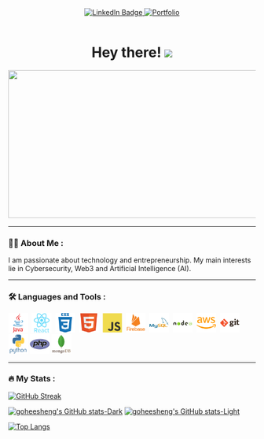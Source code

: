 <div align='center'>

</div>
<div id="badges" align='center'>
  <a href="https://www.linkedin.com/in/goheesheng/">
    <img src="https://img.shields.io/badge/LinkedIn-blue?style=for-the-badge&logo=linkedin&logoColor=white" alt="LinkedIn Badge"/>
  </a>
  <a href="https://goheesheng.github.io/">
    <img src="https://img.shields.io/badge/-Portfolio-red?style=for-the-badge&logo=appveyor" alt="Portfolio"/>
  </a>
  <br>
  <img src="https://komarev.com/ghpvc/?username=goheesheng&style=flat-square&color=blue" alt=""/>
  <h1>
  Hey there!
  <img src="https://media.giphy.com/media/hvRJCLFzcasrR4ia7z/giphy.gif" width="30px"/>
</h1>
</div>
<div align="center">
  <img src="https://media.giphy.com/media/dWesBcTLavkZuG35MI/giphy.gif" width="600" height="300"/>
</div>

---

### :man_technologist: About Me :

I am passionate about technology and entrepreneurship. My main interests lie in Cybersecurity, Web3 and Artificial Intelligence (AI).

---

### :hammer_and_wrench: Languages and Tools :
<div>
  <img src="https://github.com/devicons/devicon/blob/master/icons/java/java-original-wordmark.svg" title="Java" alt="Java" width="40" height="40"/>&nbsp;
  <img src="https://github.com/devicons/devicon/blob/master/icons/react/react-original-wordmark.svg" title="React" alt="React" width="40" height="40"/>&nbsp;
  <img src="https://github.com/devicons/devicon/blob/master/icons/css3/css3-plain-wordmark.svg"  title="CSS3" alt="CSS" width="40" height="40"/>&nbsp;
  <img src="https://github.com/devicons/devicon/blob/master/icons/html5/html5-original.svg" title="HTML5" alt="HTML" width="40" height="40"/>&nbsp;
  <img src="https://github.com/devicons/devicon/blob/master/icons/javascript/javascript-original.svg" title="JavaScript" alt="JavaScript" width="40" height="40"/>&nbsp;
  <img src="https://github.com/devicons/devicon/blob/master/icons/firebase/firebase-plain-wordmark.svg" title="Firebase" alt="Firebase" width="40" height="40"/>&nbsp;
  <img src="https://github.com/devicons/devicon/blob/master/icons/mysql/mysql-original-wordmark.svg" title="MySQL"  alt="MySQL" width="40" height="40"/>&nbsp;
  <img src="https://github.com/devicons/devicon/blob/master/icons/nodejs/nodejs-original-wordmark.svg" title="NodeJS" alt="NodeJS" width="40" height="40"/>&nbsp;
  <img src="https://github.com/devicons/devicon/blob/master/icons/amazonwebservices/amazonwebservices-plain-wordmark.svg" title="AWS" alt="AWS" width="40" height="40"/>&nbsp;
  <img src="https://github.com/devicons/devicon/blob/master/icons/git/git-original-wordmark.svg" title="Git" **alt="Git" width="40" height="40"/>
  <img src="https://github.com/devicons/devicon/blob/master/icons/python/python-original-wordmark.svg" title="Python" **alt="Python" width="40" height="40"/>
    <img src="https://github.com/devicons/devicon/blob/master/icons/php/php-original.svg" title="PHP" **alt="PHP" width="40" height="40"/>
  <img src="https://github.com/devicons/devicon/blob/master/icons/mongodb/mongodb-original-wordmark.svg" title="MongoDB" **alt="MongoDB" width="40" height="40"/>

</div>


---


### :fire: My Stats :

[![GitHub Streak](https://streak-stats.demolab.com?user=goheesheng&theme=gotham&hide_border=true&border_radius=4&date_format=M%20j%5B%2C%20Y%5D&type=png&stroke=EB5454&fire=EB5532&currStreakNum=11B5EB&dates=EBA91B)](https://git.io/streak-stats)


[![goheesheng's GitHub stats-Dark](https://github-readme-stats.vercel.app/api?username=goheesheng&show_icons=true&theme=dark#gh-dark-mode-only)](https://github.com/anuraghazra/github-readme-stats#gh-dark-mode-only)
[![goheesheng's GitHub stats-Light](https://github-readme-stats.vercel.app/api?username=goheesheng&show_icons=true&theme=default#gh-light-mode-only)](https://github.com/anuraghazra/github-readme-stats#gh-light-mode-only)

[![Top Langs](https://github-readme-stats.vercel.app/api/top-langs/?username=goheesheng&layout=compact)](https://github.com/anuraghazra/github-readme-stats)



<!--


**goheesheng/goheesheng** is a ✨ _special_ ✨ repository because its `README.md` (this file) appears on your GitHub profile.

Here are some ideas to get you started:

- 🔭 I’m currently working on ...
- 🌱 I’m currently learning ...
- 👯 I’m looking to collaborate on ...
- 🤔 I’m looking for help with ...
- 💬 Ask me about ...
- 📫 How to reach me: ...
- 😄 Pronouns: ...
- ⚡ Fun fact: ...
-->
